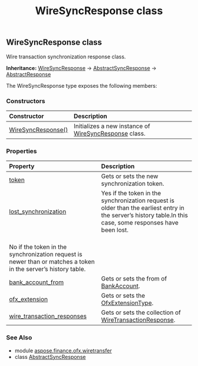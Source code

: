 ﻿---
title: WireSyncResponse class
second_title: Aspose.Finance for Python via .NET API References
description: 
type: docs
weight: 110
url: /python-net/aspose.finance.ofx.wiretransfer/wiresyncresponse/
is_root: false
---

## WireSyncResponse class

Wire transaction synchronization response class.



**Inheritance:** [WireSyncResponse](/finance/python-net/aspose.finance.ofx.wiretransfer/wiresyncresponse) → 
[AbstractSyncResponse](/finance/python-net/aspose.finance.ofx/abstractsyncresponse) → 
[AbstractResponse](/finance/python-net/aspose.finance.ofx/abstractresponse)



The WireSyncResponse type exposes the following members:

### Constructors
| Constructor | Description |
| :- | :- |
| [WireSyncResponse()](/finance/python-net/aspose.finance.ofx.wiretransfer/wiresyncresponse/__init__/#) | Initializes a new instance of [WireSyncResponse](/finance/python-net/aspose.finance.ofx.wiretransfer/wiresyncresponse) class. |


### Properties
| Property | Description |
| :- | :- |
| [token](/finance/python-net/aspose.finance.ofx.wiretransfer/wiresyncresponse/token) | Gets or sets the new synchronization token. |
| [lost_synchronization](/finance/python-net/aspose.finance.ofx.wiretransfer/wiresyncresponse/lost_synchronization) | Yes if the token in the synchronization request is older than the earliest entry in the server’s history table.In this case, some responses have been lost.<br/>No if the token in the synchronization request is newer than or matches a token in the server’s history table. |
| [bank_account_from](/finance/python-net/aspose.finance.ofx.wiretransfer/wiresyncresponse/bank_account_from) | Gets or sets the from of [BankAccount](/finance/python-net/aspose.finance.ofx/bankaccount). |
| [ofx_extension](/finance/python-net/aspose.finance.ofx.wiretransfer/wiresyncresponse/ofx_extension) | Gets or sets the [OfxExtensionType](/finance/python-net/aspose.finance.ofx/ofxextensiontype). |
| [wire_transaction_responses](/finance/python-net/aspose.finance.ofx.wiretransfer/wiresyncresponse/wire_transaction_responses) | Gets or sets the collection of [WireTransactionResponse](/finance/python-net/aspose.finance.ofx.wiretransfer/wiretransactionresponse). |


### See Also

* module [aspose.finance.ofx.wiretransfer](../)
* class [AbstractSyncResponse](/finance/python-net/aspose.finance.ofx.wiretransfer/abstractsyncresponse)
